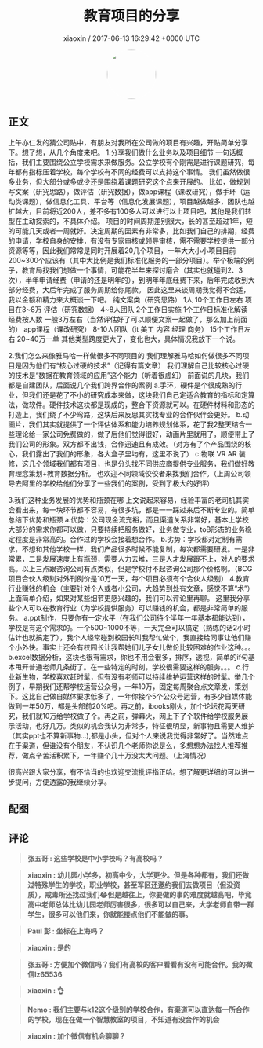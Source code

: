 <h1 align="center">教育项目的分享</h1>
<p align="center">
    <a>xiaoxin / 2017-06-13 16:29:42 &#43;0000 UTC</a>
</p>

<div align="center">
    <img src="https://images.zsxq.com/FmOjUr617VYi1sdS6R456WbcvNAs?e=1590940799&amp;token=kIxbL07-8jAj8w1n4s9zv64FuZZNEATmlU_Vm6zD:GRcIRTb8fPOMnuoEvQ4KIE-6FWs=" width="100" height="100" style="border:1px solid;border-radius:50%; color:#ffffff"/>
</div>

## 正文

<div>
 
上午亦仁发的猜公司贴中，有朋友对我所在公司做的项目有兴趣，开贴简单分享下。想了想，从几个角度来吧。
1.分享我们做什么业务以及项目细节
    一句话概括，我们主要围绕公立学校需求来做服务。公立学校有个刚需是进行课题研究，每年都有指标压着学校，每个学校有不同的经费可以支持这个事情。
    我们虽然做很多业务，但大部分或多或少还是围绕着课题研究这个点来开展的。
    比如，做规划写文案（研究思路），做评估（研究数据），做app课程（课改研究），做手环（运动类课题），做信息化工具、平台等（信息化发展课题），项目越做越多，团队也越扩越大，目前将近200人，差不多有100多人可以进行以上项目吧，其他是我们转型在主动探索的，不具体介绍。
    项目的时间周期差别很大，长的甚至超过1年，短的可能几天或者一周就好。决定周期的因素有非常多，比如我们自己的排期，经费的申请，学校自身的安排，有没有专家审核或领导审核，需不需要学校提供一部分资源等等，因此我们常常是同时开展着20几个项目，一年大大小小项目目前200~300个应该有（其中大比例是我们标准化服务的一部分项目）。举个极端的例子，教育局找我们想做一个事情，可能花半年来探讨磨合（其实也就碰到2、3次），半年申请经费（申请的还是明年的），到明年年底经费下来，后年完成收到大部分经费，大后年完成了服务周期给你尾款。
    因此这里来谈周期我觉得不合适，我以金额和精力来大概谈一下吧。
    纯文案类（研究思路） 1人 10个工作日左右 项目在3~8万
    评估（研究数据）      4~8人团队  2个工作日实施 1个工作日标准化解读 经费按人数   一般3万左右（当然评估好了可以顺便文案一起做了，那么加上前面的）
    app课程（课改研究） 8-10人团队（it 美工 内容 经理 商务） 15个工作日左右 20~40万一单
    其他类型跨度更大了，变化也大，具体情况我放下一个说。


2.我们怎么来像雅马哈一样做很多不同项目的
    我们理解雅马哈如何做很多不同项目是因为他们有“核心过硬的技术”（记得有篇文章）
我们理解自己比较核心过硬的技术是“数据在教育领域的应用”这个能力（听着很虚幻）
前面说的几块，我们都是自建团队，后面说几个我们跨界合作的案例
    a.手环，硬件是个很成熟的行业，但我们还是花了不小的研究成本来做，这块我们自己定适合教育的指标和定算法，做软件。硬件技术这块都是现成的，整合下资源就可以。在硬件材料和形态的打造上，我们绕了不少弯路，这块后来反思其实找专业的合作伙伴会更好。
    b.动画片，我们其实就提供了一个评估体系和能力培养规划体系，花了我2整天结合一些理论给一家公司免费做的，做了后他们觉得很好，动画片里就用了，顺便带上了我们公司的形象。双方都不出钱，合作迅速且有成效。（对方有了个产品围绕的核心，我们露出了我们的形象，各大盒子里均有，这里不说了）
    c.物联 VR AR 装修，这几个领域我们都有项目，也是分头找不同供应商提供专业服务，我们做好教育理念策划&#43;教育数据分析。
    也欢迎不同领域佼佼者来找我们合作。（上周公司领导去阿里的学校给他们分享了一些我们的案例，受到了极大的好评）

3.我们这种业务发展的优势和瓶颈在哪
    上文说起来容易，经验丰富的老司机其实会看出来，每一块环节都不容易，有很多坑，都是一一踩过来后不断专业的。简单总结下优势和瓶颈
    a.优势：公司现金流充裕，而且渠道关系非常好，基本上学校大部分的需求你都可以做，只要持续把服务做好，业务做专业，toB形态的业务稳定程度是非常高的。合作过的学校会接着想合作。
    b.劣势：学校都对定制有需求，不想和其他学校一样，我们产品很多时候不能复制，每次都需要研发。一是非常累，二是发展速度上有瓶颈，需要人力去堆，三是人才发展跟不上，对人的要求高。以上三点跟咨询公司有点类似，但是学校付不起咨询公司那个价格啊。（BCG项目合伙人级别对外刊例价是10万一天，每个项目必须有个合伙人级别）
4.教育行业赚钱的机会（主要针对个人或者小公司，大趋势到处有文章，感觉不算“术”）
    上面简单介绍，如果对某些细节更感兴趣的，我们可以评论里再聊。
    这里我分享些个人可以在教育行业（为学校提供服务）可以赚钱的机会，都是非常简单的服务。
    a.ppt制作，只要你有一定水平（在我们公司待个半年一年基本都能达到），学校是有这个需求的。一个500~1000不等，一天完全可以搞定（熟练的话2小时估计也就搞定了），我个人经常碰到校园长叫我帮忙做个，我直接给同事让他们赚个小外快。事实上还会有校园长让我帮她们儿子女儿做份比较困难的作业这种。。。
    b.excel数据分析，这块也很有需求，你也不用会很多，排序，透视，简单的if句基本甩开普通老师几条街了。在一些特定的时刻，学校很需要这样的服务。。。
    c.行业新生物，学校喜欢赶时髦，但有没有老师可以持续维护运营这样的时髦。举几个例子，早期我们还帮学校运营公众号，一年10万，固定每周聚合点文章发，策划下。这比自己做自媒体要求低多了，一年你接个5个公众号运营，有多少自媒体能做到一年50万，都是头部前20%吧。再之前，ibooks刚火，加个论坛花两天研究，我们就10万给学校做了个。再之前，弹幕火，网上下了个软件给学校服务展示活动，也好几万。类似的机会我认为非常多，特征很明显，新事物且需要人维护（其实ppt也不算新事物...),都是小头，但对个人来说我觉得非常好了。当然难点在于渠道，但谁没有个朋友，不认识几个老师你说是么，多想想办法找人推荐推荐，做点辛苦活积累下，一年赚个几十万没太大问题。（上海情况）

很高兴跟大家分享，有不恰当的也欢迎交流批评指正哈。想了解更详细的可以进一步提问，方便透露的我继续分享。
</div>

## 配图
<div class="image" align="center">

</div>

## 评论

<div align="left">
<div>

<blockquote >
<span> <strong>张五哥 : 这些学校是中小学校吗？有高校吗？ </strong></span>
</blockquote>

<blockquote >
<span> <strong>xiaoxin : 幼儿园小学多，初高中少，大学更少。但是各种都有，我们还做过特殊学生的学校，职业学校，甚至军区还邀约我们去做项目（但没资质），戒毒所还找过我们😂但是越往上，你要做的事的难度就越高吧，毕竟高中老师总体比幼儿园老师厉害很多，很多可以自己来，大学老师自带一群学生，很多可以他们来，你就能接点他们不能做的事。 </strong></span>
</blockquote>

<blockquote >
<span> <strong>Paul 彭 : 坐标在上海吗？ </strong></span>
</blockquote>

<blockquote >
<span> <strong>xiaoxin : 是的 </strong></span>
</blockquote>

<blockquote >
<span> <strong>张五哥 : 方便加个微信吗？我们有高校的客户看看有没有可能合作。我的微信lz65536 </strong></span>
</blockquote>

<blockquote >
<span> <strong>xiaoxin : 👌 </strong></span>
</blockquote>

<blockquote >
<span> <strong>Nemo : 我们主要与k12这个级别的学校合作，有渠道可以直达每一所合作的学校，现在在做一个智慧教室的项目，不知道有没合作的机会 </strong></span>
</blockquote>

<blockquote >
<span> <strong>xiaoxin : 加个微信有机会聊聊？ </strong></span>
</blockquote>

</div>
</div>